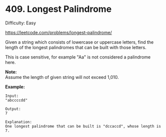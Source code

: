 # 409. Longest Palindrome

Difficulty: Easy

https://leetcode.com/problems/longest-palindrome/

Given a string which consists of lowercase or uppercase letters, find the length of the longest palindromes that can be built with those letters.

This is case sensitive, for example "Aa" is not considered a palindrome here.

**Note:**  
Assume the length of given string will not exceed 1,010.

**Example:**  
```
Input:
"abccccdd"

Output:
7

Explanation:
One longest palindrome that can be built is "dccaccd", whose length is 7.
```
